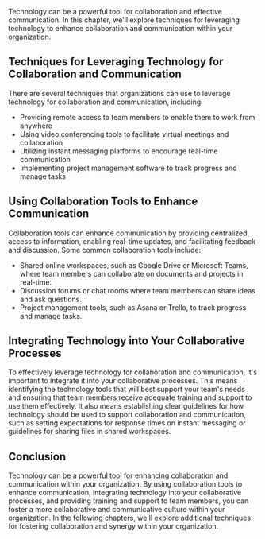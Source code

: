 
Technology can be a powerful tool for collaboration and effective communication. In this chapter, we'll explore techniques for leveraging technology to enhance collaboration and communication within your organization.

Techniques for Leveraging Technology for Collaboration and Communication
------------------------------------------------------------------------

There are several techniques that organizations can use to leverage technology for collaboration and communication, including:

* Providing remote access to team members to enable them to work from anywhere
* Using video conferencing tools to facilitate virtual meetings and collaboration
* Utilizing instant messaging platforms to encourage real-time communication
* Implementing project management software to track progress and manage tasks

Using Collaboration Tools to Enhance Communication
--------------------------------------------------

Collaboration tools can enhance communication by providing centralized access to information, enabling real-time updates, and facilitating feedback and discussion. Some common collaboration tools include:

* Shared online workspaces, such as Google Drive or Microsoft Teams, where team members can collaborate on documents and projects in real-time.
* Discussion forums or chat rooms where team members can share ideas and ask questions.
* Project management tools, such as Asana or Trello, to track progress and manage tasks.

Integrating Technology into Your Collaborative Processes
--------------------------------------------------------

To effectively leverage technology for collaboration and communication, it's important to integrate it into your collaborative processes. This means identifying the technology tools that will best support your team's needs and ensuring that team members receive adequate training and support to use them effectively. It also means establishing clear guidelines for how technology should be used to support collaboration and communication, such as setting expectations for response times on instant messaging or guidelines for sharing files in shared workspaces.

Conclusion
----------

Technology can be a powerful tool for enhancing collaboration and communication within your organization. By using collaboration tools to enhance communication, integrating technology into your collaborative processes, and providing training and support to team members, you can foster a more collaborative and communicative culture within your organization. In the following chapters, we'll explore additional techniques for fostering collaboration and synergy within your organization.
